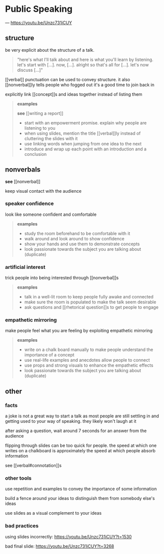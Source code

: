 # Public Speaking

&mdash; <https://youtu.be/Unzc731iCUY>

## structure

be very explicit about the structure of a talk.

> "here's what I'll talk about and here is what you'll learn by listening. let's start with [...]. now, [...]. alright so that's all for [...]. let's now discuss [...]"

[[verbal]] punctuation can be used to convey structure. it also [[nonverbal]]ly tells people who fogged out it's a good time to join back in

explicitly link [[concept]]s and ideas together instead of listing them

> **examples**
>
> **see** [[writing a report]]
>
> - start with an empowerment promise. explain why people are listening to you
> - when using slides, mention the title [[verbal]]ly instead of cluttering the slides with it
> - use linking words when jumping from one idea to the next
> - introduce and wrap up each point with an introduction and a conclusion

## nonverbals

**see** [[nonverbal]]

keep visual contact with the audience

### speaker confidence

look like someone confident and comfortable

> **examples**
>
> - study the room beforehand to be comfortable with it
> - walk around and look around to show confidence
> - show your hands and use them to demonstrate concepts
> - look passionate towards the subject you are talking about (duplicate)

### artificial interest

trick people into being interested through [[nonverbal]]s

> **examples**
>
> - talk in a well-lit room to keep people fully awake and connected
> - make sure the room is populated to make the talk seem desirable
> - ask questions and [[rhetorical question]]s to get people to engage

### empathetic mirroring

make people feel what you are feeling by exploiting empathetic mirroring

> **examples**
>
> - write on a chalk board manually to make people understand the importance of a concept
> - use real-life examples and anecdotes allow people to connect
> - use props and strong visuals to enhance the empathetic effects
> - look passionate towards the subject you are talking about (duplicate)

## other

### facts

a joke is not a great way to start a talk as most people are still settling in and getting used to your way of speaking. they likely won't laugh at it

after asking a question, wait around 7 seconds for an answer from the audience

flipping through slides can be too quick for people. the speed at which one writes on a chalkboard is approximately the speed at which people absorb information

see [[verbal#connotation]]s

### other tools

use repetition and examples to convey the importance of some information

build a fence around your ideas to distinguish them from somebody else's ideas

use slides as a visual complement to your ideas

### bad practices

using slides incorrectly: <https://youtu.be/Unzc731iCUY?t=1530>

bad final slide: <https://youtu.be/Unzc731iCUY?t=3268>
